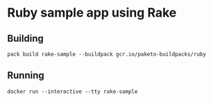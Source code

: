 # Ruby sample app using Rake

## Building

`pack build rake-sample --buildpack gcr.io/paketo-buildpacks/ruby`

## Running

`docker run --interactive --tty rake-sample`
